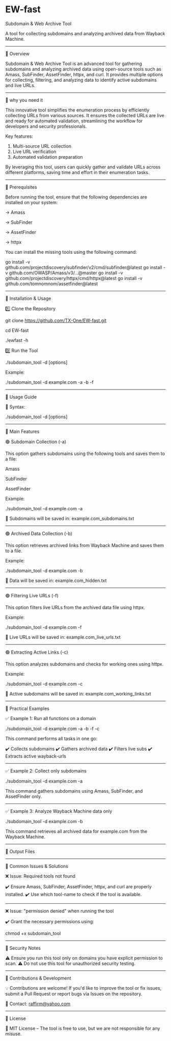 # EW-fast
Subdomain & Web Archive Tool

A tool for collecting subdomains and analyzing archived data from Wayback Machine.


---

🔹 Overview

Subdomain & Web Archive Tool is an advanced tool for gathering subdomains and analyzing archived data using open-source tools such as Amass, SubFinder, AssetFinder, httpx, and curl.
It provides multiple options for collecting, filtering, and analyzing data to identify active subdomains and live URLs.


---

🔹 why you need it

This innovative tool simplifies the enumeration process by
 efficiently collecting URLs from various sources. It ensures
 the collected URLs are live and ready for automated validation,
 streamlining the workflow for developers and security
 professionals.

Key features:

1. Multi-source URL collection
2. Live URL verification
3. Automated validation preparation

By leveraging this tool, users can quickly gather and validate
 URLs across different platforms, saving time and effort in
 their enumeration tasks.

 ---
 
🔹 Prerequisites

Before running the tool, ensure that the following dependencies are installed on your system:

→ Amass

→ SubFinder

→ AssetFinder

→ httpx


You can install the missing tools using the following command:

go install -v github.com/projectdiscovery/subfinder/v2/cmd/subfinder@latest
go install -v github.com/OWASP/Amass/v3/...@master
go install -v github.com/projectdiscovery/httpx/cmd/httpx@latest
go install -v github.com/tomnomnom/assetfinder@latest


---

🔹 Installation & Usage

1️⃣ Clone the Repository

git clone https://github.com/TX-One/EW-fast.git

cd EW-fast

./ewfast -h

3️⃣ Run the Tool

./subdomain_tool   -d   <domain>   [options]

Example:

./subdomain_tool -d example.com -a -b -f


---

🔹 Usage Guide

📌 Syntax:

./subdomain_tool -d <domain> [options]


---

🔹 Main Features

🟢 Subdomain Collection (-a)

This option gathers subdomains using the following tools and saves them to a file:

Amass

SubFinder

AssetFinder


Example:

./subdomain_tool -d example.com -a

💾 Subdomains will be saved in: example.com_subdomains.txt


---

🟢 Archived Data Collection (-b)

This option retrieves archived links from Wayback Machine and saves them to a file.

Example:

./subdomain_tool -d example.com -b

💾 Data will be saved in: example.com_hidden.txt


---

🟢 Filtering Live URLs (-f)

This option filters live URLs from the archived data file using httpx.

Example:

./subdomain_tool -d example.com -f

💾 Live URLs will be saved in: example.com_live_urls.txt


---

🟢 Extracting Active Links (-c)

This option analyzes subdomains and checks for working ones using httpx.

Example:

./subdomain_tool -d example.com -c

💾 Active subdomains will be saved in: example.com_working_links.txt


---

🔹 Practical Examples

✅ Example 1: Run all functions on a domain

./subdomain_tool -d example.com -a -b -f -c

This command performs all tasks in one go:

✔️ Collects subdomains
✔️ Gathers archived data
✔️ Filters live subs
✔️ Extracts active wayback-urls


---

✅ Example 2: Collect only subdomains

./subdomain_tool -d example.com -a

This command gathers subdomains using Amass, SubFinder, and AssetFinder only.


---

✅ Example 3: Analyze Wayback Machine data only

./subdomain_tool -d example.com -b

This command retrieves all archived data for example.com from the Wayback Machine.


---

🔹 Output Files


---

🔹 Common Issues & Solutions

❌ Issue: Required tools not found

✔️ Ensure Amass, SubFinder, AssetFinder, httpx, and curl are properly installed.
✔️ Use which tool-name to check if the tool is available.


---

❌ Issue: "permission denied" when running the tool

✔️ Grant the necessary permissions using:

chmod +x subdomain_tool


---

🔹 Security Notes

⚠️ Ensure you run this tool only on domains you have explicit permission to scan.
⚠️ Do not use this tool for unauthorized security testing.


---

🔹 Contributions & Development

💡 Contributions are welcome! If you'd like to improve the tool or fix issues, submit a Pull Request or report bugs via Issues on the repository.

📧 Contact: raffirm@yahoo.com


---

🔹 License

📝 MIT License – The tool is free to use, but we are not responsible for any misuse.

